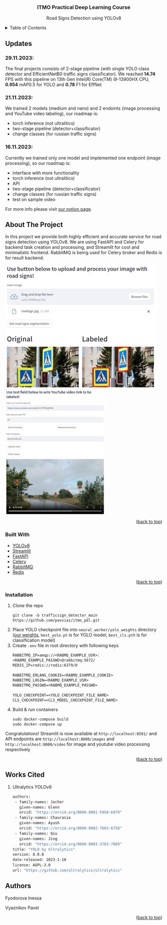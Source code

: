 <div id="top"></div>

<!-- PROJECT LOGO -->
<br />
<div align="center">

<h3 align="center">ITMO Practical Deep Learning Course</h3>

  <p align="center">
    Road Signs Detection using YOLOv8
    <!-- <br />
    <a href="">View Demo</a>
    ·
    <a href="">Report Bug</a>
    ·
    <a href="">Request Feature</a> -->
  </p>
</div>

<!-- TABLE OF CONTENTS -->
<details>
  <summary>Table of Contents</summary>
  <ol>
    <li>
      <a href="#updates">Updates</a>
    </li>
    <li>
      <a href="#about-the-project">About The Project</a>
      <ul>
        <li><a href="#built-with">Built With</a></li>
      </ul>
    </li>
    <li>
      <a href="#getting-started">Getting Started</a>
      <ul>
        <li><a href="#prerequisites">Prerequisites</a></li>
        <li><a href="#installation">Installation</a></li>
      </ul>
    </li>
    <li><a href="#works-cited">Works Cited</a></li>
    <li><a href="#acknowledgments">Acknowledgments</a></li>
  </ol>
</details>

<!-- UPDATES -->
## Updates 

### 29.11.2023:
The final projects consists of 2-stage pipeline (with single YOLO class detector and EfficientNetB0 traffic signs classificator). We reached **14.74** FPS with this pipeline on 13th Gen Intel(R) Core(TM) i9-13900HX CPU, **0.954** mAP0.5 for YOLO and **0.78** F1 for EffNet

### 21.11.2023:
We trained 2 models (medium and nano) and 2 endoints (image processing and YouTube video labeling), our roadmap is:
- torch inference (not ultralitics)
- two-stage pipeline (detector+classificator)
- change classes (for russian traffic signs)

### 16.11.2023:
Currently we trained only one model and implemented one endpoint (image processing), so our roadmap is:
- interface with more functionality
- torch inference (not ultralitics)
- API
- two-stage pipeline (detector+classificator)
- change classes (for russian traffic signs)
- test on sample video

For more info please visit <a href="https://puffy-power-aa4.notion.site/Team-19-Traffic-Signs-Recognition-ee2c3f596a6044a69077984fbe6354d8">our notion page</a>.

<!-- ABOUT THE PROJECT -->
## About The Project

In this project we provide both highly efficient and accurate service for road signs detection using YOLOv8. We are using FastAPI and Celery for backend task creation and processing, and Streamlit for cool and minimalistic frontend. RabbitMQ is being used for Celery broker and Redis is for result backend.

<img src="example_images/service_example.png" height=400 align = "center"/>
<img src="example_images/labeled_video.png" height=400 align = "center"/>

<p align="right">(<a href="#top">back to top</a>)</p>

### Built With

* [YOLOv8](https://ultralytics.com/yolov8)
* [Streamlit](https://streamlit.io/)
* [FastAPI](https://fastapi.tiangolo.com/)
* [Celery](https://docs.celeryq.dev/en/stable/)
* [RabbitMQ](https://www.rabbitmq.com/)
* [Redis](https://redis.io/)

<p align="right">(<a href="#top">back to top</a>)</p>

<!-- GETTING STARTED -->

### Installation

1. Clone the repo
   ```
   git clone -b trafficsign_detector_main https://github.com/pavviaz/itmo_pdl.git
   ```
2. Place YOLO checkpoint file into `neural_worker/yolo_weights` directory (<a href="https://disk.yandex.ru/d/7HrluCKflrv_0w">our weights</a>, `best_yolo.pt` is for YOLO model, `best_cls.pth` is for classification model)
3. Create `.env` file in root directory with following keys
    ```
    RABBITMQ_IP=amqp://<RABMQ_EXAMPLE_USR>:<RABMQ_EXAMPLE_PASSWD>@rabbitmq:5672/
    REDIS_IP=redis://redis:6379/0

    RABBITMQ_ERLANG_COOKIE=<RABMQ_EXAMPLE_COOKIE>
    RABBITMQ_LOGIN=<RABMQ_EXAMPLE_USR>
    RABBITMQ_PASSWD=<RABMQ_EXAMPLE_PASSWD>

    YOLO_CHECKPOINT=<YOLO_CHECKPOINT_FILE_NAME>
    CLS_CHECKPOINT=<CLS_MODEL_CHECKPOINT_FILE_NAME>
    ``` 
4. Build & run containers
   ```
   sudo docker-compose build
   sudo docker-compose up
   ```
Congratulations! Streamlit is now available at `http://localhost:8501/` and API endpoints are `http://localhost:8000/images` and `http://localhost:8000/video` for image and youtube video processing respectively

<p align="right">(<a href="#top">back to top</a>)</p>

<!-- Works Cited -->
## Works Cited

1. Ultralytics YOLOv8
   
   ```sh
   authors:
    - family-names: Jocher
      given-names: Glenn
      orcid: "https://orcid.org/0000-0001-5950-6979"
    - family-names: Chaurasia
      given-names: Ayush
      orcid: "https://orcid.org/0000-0002-7603-6750"
    - family-names: Qiu
      given-names: Jing
      orcid: "https://orcid.org/0000-0003-3783-7069"
   title: "YOLO by Ultralytics"
   version: 8.0.0
   date-released: 2023-1-10
   license: AGPL-3.0
   url: "https://github.com/ultralytics/ultralytics"
   ```

<!-- CONTACT -->
## Authors

Fyodorova Inessa

Vyaznikov Pavel

<p align="right">(<a href="#top">back to top</a>)</p>